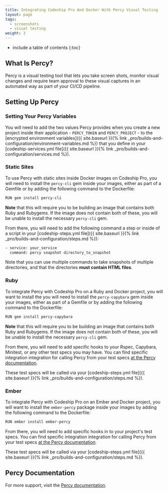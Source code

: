 ```yaml
---
title: Integrating Codeship Pro And Docker With Percy Visual Testing
layout: page
tags:
  - screenshots
  - visual testing
weight: 3
---
```


* include a table of contents
{:toc}

## What Is Percy?

Percy is a visual testing tool that lets you take screen shots, monitor visual changes and require team approval to these visual captures in an automated way as part of your CI/CD pipeline.

## Setting Up Percy

### Setting Your Percy Variables

You will need to add the two values Percy provides when you create a new project inside their application - `PERCY_TOKEN` and `PERCY_PROJECT` - to the [encrypted environment variables]({{ site.baseurl }}{% link _pro/builds-and-configuration/environment-variables.md %}) that you define in your [codeship-services.yml file]({{ site.baseurl }}{% link _pro/builds-and-configuration/services.md %}).

### Static Sites

To use Percy with static sites inside Docker images on Codeship Pro, you will need to install the `percy-cli` gem inside your images, either as part of a Gemfile or by adding the following command to the Dockerfile:

```bash
RUN gem install percy-cli
```

**Note** that this will require you to be building an image that contains both Ruby and Rubygems. If the image does not contain both of these, you will be unable to install the necessary `percy-cli` gem.

From there, you will need to add the following command a step or inside of a script in your [codeship-steps.yml file]({{ site.baseurl }}{% link _pro/builds-and-configuration/steps.md %}):

```bash
- service: your_service
  command: percy snapshot directory_to_snapshot
```

Note that you can use multiple commands to take snapshots of multiple directories, and that the directories **must contain HTML files**.

### Ruby

To integrate Percy with Codeship Pro on a Ruby and Docker project, you will want to install the you will need to install the `percy-capybara` gem inside your images, either as part of a Gemfile or by adding the following command to the Dockerfile:

```bash
RUN gem install percy-capybara
```

**Note** that this will require you to be building an image that contains both Ruby and Rubygems. If the image does not contain both of these, you will be unable to install the necessary `percy-cli` gem.

From there, you will need to add specific hooks to your Rspec, Capybara, Minitest, or any other test specs you may have. You can find specific integration integration for calling Percy from your test specs [at the Percy documentation](https://percy.io/docs/clients/ruby/capybara-rails).

These test specs will be called via your [codeship-steps.yml file]({{ site.baseurl }}{% link _pro/builds-and-configuration/steps.md %}).

### Ember

To integrate Percy with Codeship Pro on an Ember and Docker project, you will want to install the `ember-percy` package inside your images by adding the following command to the Dockerfile:

```bash
RUN ember install ember-percy
```

From there, you will need to add specific hooks in to your project's test specs. You can find specific integration integration for calling Percy from your test specs [at the Percy documentation](https://percy.io/docs/clients/javascript/ember).

These test specs will be called via your [codeship-steps.yml file]({{ site.baseurl }}{% link _pro/builds-and-configuration/steps.md %}).

## Percy Documentation

For more support, visit the [Percy documentation](https://percy.io/docs).
